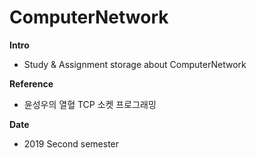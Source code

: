 # ComputerNetwork

**Intro**
- Study & Assignment storage about ComputerNetwork

**Reference**
- 윤성우의 열혈 TCP 소켓 프로그래밍

**Date**
- 2019 Second semester
